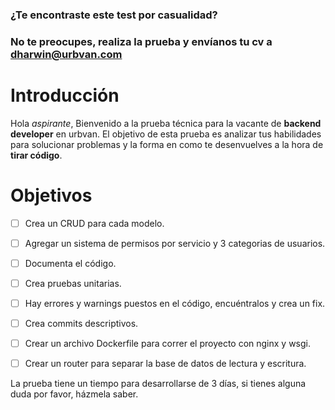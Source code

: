 ### ¿Te encontraste este test por casualidad?

### No te preocupes, realiza la prueba y envíanos tu cv a dharwin@urbvan.com

  

# Introducción

Hola *aspirante*, Bienvenido a la prueba técnica para la vacante de **backend developer** en urbvan. El objetivo de esta prueba es analizar tus habilidades para solucionar problemas y la forma en como te desenvuelves a la hora de **tirar código**.

  

# Objetivos

- [ ] Crea un CRUD para cada modelo.
- [ ] Agregar un sistema de permisos por servicio y 3 categorias de usuarios.
- [ ] Documenta el código.
- [ ] Crea pruebas unitarias.
- [ ] Hay errores y warnings puestos en el código, encuéntralos y crea un fix.
- [ ] Crea commits descriptivos.
- [ ] Crear un archivo Dockerfile para correr el proyecto con nginx y wsgi.
- [ ] Crear un router para separar la base de datos de lectura y escritura.

  
  

La prueba tiene un tiempo para desarrollarse de 3 días, si tienes alguna duda por favor, házmela saber.
